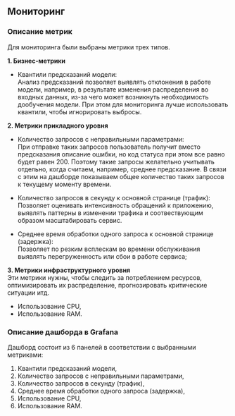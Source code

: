 ## Мониторинг

### Описание метрик

Для мониторинга были выбраны метрики трех типов.

__1. Бизнес-метрики__
- Квантили предсказаний модели:<br>
Анализ предсказаний позволяет выявлять отклонения в работе модели, например,
в результате изменения распределения во входных данных, из-за чего может возникнуть необходимость дообучения модели. При этом для мониторинга лучше использовать квантили, чтобы игнорировать выбросы.

__2. Метрики прикладного уровня__
- Количество запросов с неправильными параметрами:<br>
При отправке таких запросов пользователь получит вместо предсказания описание ошибки, 
но код статуса при этом все равно будет равен 200.
Поэтому такие запросы желательно учитывать отдельно,
когда считаем, например, среднее предсказание. 
В связи с этим на дашборде показываем общее количество таких запросов к текущему моменту времени.

- Количество запросов в секунду к основной странице (трафик):<br>
Позволяет оценивать интенсивность обращений к приложению,
выявлять паттерны в изменении трафика и соотвествующим образом масштабировать сервис. 

- Среднее время обработки одного запроса к основной странице (задержка):<br>
Позволяет по резким всплескам во времени обслуживания выявлять перегруженность или 
сбои в работе сервиса;

__3. Метрики инфраструктурного уровня__<br>
Эти метрики нужны, чтобы следить за потреблением ресурсов, оптимизировать их распределение,
прогнозировать критические ситуации итд.
- Использование CPU,
- Использование RAM.


### Описание дашборда в Grafana

Дашборд состоит из 6 панелей в соответствии с выбранными метриками:
1. Квантили предсказаний модели,
2. Количество запросов с неправильными параметрами,
3. Количество запросов в секунду (трафик),
4. Среднее время обработки одного запроса (задержка),
5. Использование CPU,
6. Использование RAM.
